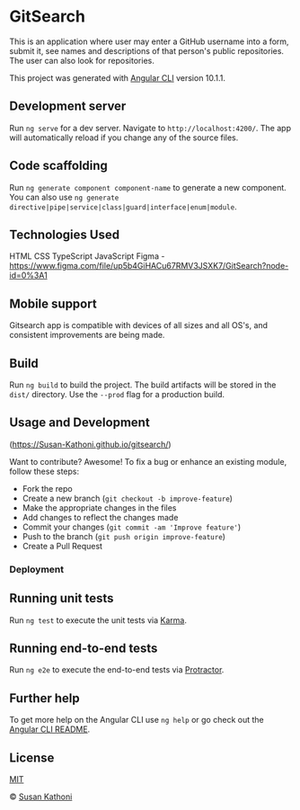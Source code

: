 # GitSearch

This is an application where user may enter a GitHub username into a form, submit it, see names and descriptions of that person's public repositories. The user can also look for repositories.

This project was generated with [Angular CLI](https://github.com/angular/angular-cli) version 10.1.1.

## Development server

Run `ng serve` for a dev server. Navigate to `http://localhost:4200/`. The app will automatically reload if you change any of the source files.

## Code scaffolding

Run `ng generate component component-name` to generate a new component. You can also use `ng generate directive|pipe|service|class|guard|interface|enum|module`.

## Technologies Used

HTML
CSS
TypeScript
JavaScript
Figma - https://www.figma.com/file/up5b4GiHACu67RMV3JSXK7/GitSearch?node-id=0%3A1

## Mobile support

Gitsearch app is compatible with devices of all sizes and all OS's, and consistent improvements are being made.

## Build

Run `ng build` to build the project. The build artifacts will be stored in the `dist/` directory. Use the `--prod` flag for a production build.

## Usage and Development

(https://Susan-Kathoni.github.io/gitsearch/)

Want to contribute? Awesome!
To fix a bug or enhance an existing module, follow these steps:

- Fork the repo
- Create a new branch (`git checkout -b improve-feature`)
- Make the appropriate changes in the files
- Add changes to reflect the changes made
- Commit your changes (`git commit -am 'Improve feature'`)
- Push to the branch (`git push origin improve-feature`)
- Create a Pull Request

### Deployment

## Running unit tests

Run `ng test` to execute the unit tests via [Karma](https://karma-runner.github.io).

## Running end-to-end tests

Run `ng e2e` to execute the end-to-end tests via [Protractor](http://www.protractortest.org/).

## Further help

To get more help on the Angular CLI use `ng help` or go check out the [Angular CLI README](https://github.com/angular/angular-cli/blob/master/README.md).

## License

[MIT](https://github.com/Susan-Kathoni/gitsearch/blob/master/LICENSE.md)

© [Susan Kathoni](https://github.com/Susan-Kathoni)
